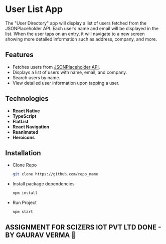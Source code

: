 # User List App

The "User Directory" app will display a list of users fetched from the JSONPlaceholder API. Each
user’s name and email will be displayed in the list. When the user taps on an entry, it will navigate to
a new screen showing more detailed information such as address, company, and more.

## Features

- Fetches users from [JSONPlaceholder API](https://jsonplaceholder.typicode.com/users).
- Displays a list of users with name, email, and company.
- Search users by name.
- View detailed user information upon tapping a user.

## Technologies

- **React Native**
- **TypeScript**
- **FlatList**
- **React Navigation**
- **Reanimated**
- **Heroicons**

## Installation

- Clone Repo
  ```bash
  git clone https://github.com/repo_name

- Install package dependencies
  ```bash
  npm install

- Run Project
  ```bash
  npm start


## ASSIGNMENT FOR SCIZERS IOT PVT LTD DONE - BY GAURAV VERMA 💓






